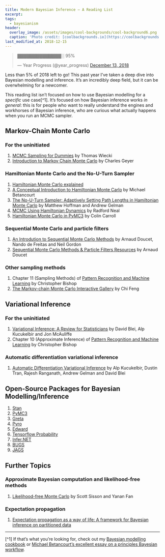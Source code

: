 ```yaml
---
title: Modern Bayesian Inference — A Reading List
excerpt:
tags:
  - bayesianism
header:
  overlay_image: /assets/images/cool-backgrounds/cool-background6.png
  caption: 'Photo credit: [coolbackgrounds.io](https://coolbackgrounds.io/)'
last_modified_at: 2018-12-15
---
```


<blockquote class="twitter-tweet" data-lang="en"><p lang="und" dir="ltr">▓▓▓▓▓▓▓▓▓▓▓▓▓▓░ 95%</p>&mdash; Year Progress (@year_progress) <a href="https://twitter.com/year_progress/status/1073276365720436736?ref_src=twsrc%5Etfw">December 13, 2018</a></blockquote>
<script async src="https://platform.twitter.com/widgets.js" charset="utf-8"></script>

Less than 5% of 2018 left to go! This past year I’ve taken a deep dive into
Bayesian modelling and inference. It’s an incredibly deep field, but it can be
overwhelming for a newcomer.

This reading list isn’t focused on how to use Bayesian modelling for a
_specific_ use case[^1]. It’s focused on how Bayesian inference works _in
general_: this is for people who want to really understand the engines and
workhorses of Bayesian inference, who are curious what actually happens when you
run an MCMC sampler.

## Markov-Chain Monte Carlo

### For the uninitiated

1. [MCMC Sampling for
   Dummies](https://twiecki.github.io/blog/2015/11/10/mcmc-sampling/) by Thomas
   Wiecki
2. [Introduction to Markov Chain Monte
   Carlo](http://www.mcmchandbook.net/HandbookChapter1.pdf) by Charles Geyer

### Hamiltonian Monte Carlo and the No-U-Turn Sampler

1. [Hamiltonian Monte Carlo
   explained](https://arogozhnikov.github.io/2016/12/19/markov_chain_monte_carlo.html)
2. [A Conceptual Introduction to Hamiltonian Monte
   Carlo](https://arxiv.org/abs/1701.02434) by Michael Betancourt
3. [The No-U-Turn Sampler: Adaptively Setting Path Lengths in Hamiltonian Monte
   Carlo](https://arxiv.org/abs/1111.4246) by Matthew Hoffman and Andrew Gelman 
4. [MCMC Using Hamiltonian
   Dynamics](http://www.mcmchandbook.net/HandbookChapter5.pdf) by Radford Neal
5. [Hamiltonian Monte Carlo in
   PyMC3](https://colindcarroll.com/talk/hamiltonian-monte-carlo/) by Colin
   Carroll

### Sequential Monte Carlo and particle filters

1. [An Introdution to Sequential Monte Carlo
   Methods](https://www.stats.ox.ac.uk/~doucet/doucet_defreitas_gordon_smcbookintro.pdf)
   by Arnaud Doucet, Nando de Freitas and Neil Gordon
2. [Sequential Monte Carlo Methods & Particle Filters
   Resources](http://www.stats.ox.ac.uk/~doucet/smc_resources.html) by Arnaud
   Doucet

### Other sampling methods

1. Chapter 11 (Sampling Methods) of [Pattern Recognition and Machine
   Learning](https://www.microsoft.com/en-us/research/people/cmbishop/#!prml-book)
   by Christopher Bishop
2. [The Markov-chain Monte Carlo Interactive
   Gallery](https://chi-feng.github.io/mcmc-demo/) by Chi Feng

## Variational Inference

### For the uninitiated

1. [Variational Inference: A Review for
   Statisticians](https://arxiv.org/abs/1601.00670) by David Blei, Alp
   Kucukelbir and Jon McAuliffe 
2. Chapter 10 (Approximate Inference) of [Pattern Recognition and Machine
   Learning](https://www.microsoft.com/en-us/research/people/cmbishop/#!prml-book)
   by Christopher Bishop

### Automatic differentiation variational inference

1. [Automatic Differentiation Variational
   Inference](https://arxiv.org/abs/1603.00788) by Alp Kucukelbir, Dustin Tran,
   Rajesh Ranganath, Andrew Gelman and David Blei

## Open-Source Packages for Bayesian Modelling/Inference

1. [Stan](http://mc-stan.org/)
2. [PyMC3](http://docs.pymc.io)
3. [Greta](https://greta-stats.org/)
4. [Pyro](http://pyro.ai)
5. [Edward](http://edwardlib.org/)
6. [Tensorflow Probability](https://www.tensorflow.org/probability/)
7. [Infer.NET](https://dotnet.github.io/infer/)
8. [BUGS](https://www.mrc-bsu.cam.ac.uk/software/bugs/)
9. [JAGS](http://mcmc-jags.sourceforge.net/)

## Further Topics

### Approximate Bayesian computation and likelihood-free methods

1. [Likelihood-free Monte Carlo](https://arxiv.org/abs/1001.2058) by Scott
   Sisson and Yanan Fan

### Expectation propagation

1. [Expectation propagation as a way of life: A framework for Bayesian inference
   on partitioned data](https://arxiv.org/abs/1412.4869)

---

[^1] If that’s what you’re looking for, check out my [Bayesian modelling cookbook](https://eigenfoo.xyz/bayesian-modelling-cookbook) or [Michael Betancourt’s excellent essay on a principles Bayesian workflow](https://betanalpha.github.io/assets/case_studies/principled_bayesian_workflow.html).
